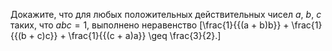 Докажите, что для любых положительных действительных чисел $a$, $b$, $c$ 
таких, что $abc=1$, выполнено неравенство 
\[\frac{1}{{(a + b)b}} + \frac{1}{{(b + c)c}} + \frac{1}{{(c + a)a}} \geq \frac{3}{2}.\]